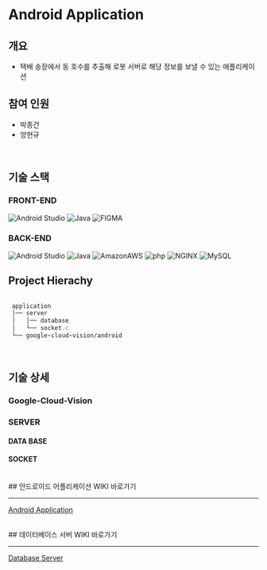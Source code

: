 
# Android Application
## 개요
* 택배 송장에서 동 호수를 추출해 로봇 서버로 해당 정보를 보낼 수 있는 애플리케이션

## 참여 인원
* 박종건
* 양현규
<br />

## 기술 스택
### FRONT-END
<img alt="Android Studio" src ="https://img.shields.io/badge/Android Studio-3DDC84.svg?&style=for-the-badge&logo=Android Studio&logoColor=white"/> <img alt="Java" src ="https://img.shields.io/badge/Java-007396.svg?&style=for-the-badge&logo=Java&logoColor=white"/> <img alt="FIGMA" src ="https://img.shields.io/badge/FIGMA-F24E1E.svg?&style=for-the-badge&logo=FIGMA&logoColor=white"/>

### BACK-END
<img alt="Android Studio" src ="https://img.shields.io/badge/Android Studio-3DDC84.svg?&style=for-the-badge&logo=Android Studio&logoColor=white"/> <img alt="Java" src ="https://img.shields.io/badge/Java-007396.svg?&style=for-the-badge&logo=Java&logoColor=white"/> <img alt="AmazonAWS" src ="https://img.shields.io/badge/Amazon EC2-232F3E.svg?&style=for-the-badge&logo=AmazonAWS&logoColor=white"/> <img alt="php" src ="https://img.shields.io/badge/php-777BB4.svg?&style=for-the-badge&logo=php&logoColor=white"/> <img alt="NGINX" src ="https://img.shields.io/badge/NGINX-009639.svg?&style=for-the-badge&logo=NGINX&logoColor=white"/> <img alt="MySQL" src ="https://img.shields.io/badge/MySQL-4479A1.svg?&style=for-the-badge&logo=MYSQL&logoColor=white"/>

## Project Hierachy
```ruby   

 application
 │── server
 │   │── database
 │   └── socket.c
 └── google-cloud-vision/android
 ```  
 
 <br />
 
 ## 기술 상세
 ### Google-Cloud-Vision
 ### SERVER
 #### DATA BASE
 #### SOCKET

<br />
## 안드로이드 어플리케이션 WIKI 바로가기
<hr>

[Android Application](/src/application/android) <br />

 <br />
## 데이터베이스 서버 WIKI 바로가기
<hr>

[Database Server](/src/application/server) <br />

